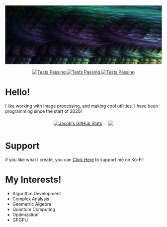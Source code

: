 [![Jacob's GitHub Banner](./assets/banner.png)](https://www.deviantart.com/ahhhh6980)

<p align="center">
    <a href="https://github.com/ahhhh6980/ahhhh6980/">
      <img alt="Tests Passing" src="https://badges.pufler.dev/visits/ahhhh6980/ahhhh6980?style=for-the-badge&color=675b9e" />
    </a>
   <a href="https://www.linkedin.com/in/jacob-berube-37b0b51b1/">
      <img alt="Tests Passing" src="https://img.shields.io/badge/LinkedIn-Profile-informational?style=for-the-badge&logo=linkedin&logoColor=white&color=675b9e" />
    </a>
   <a href="https://www.youtube.com/channel/UC0CgBIwl-0xGhgEo151V4ew">
      <img alt="Tests Passing" src="https://img.shields.io/badge/Youtube-Profile-informational?style=for-the-badge&logo=youtube&logoColor=white&color=675b9e" />
    </a>
  
</p>

# Hello!
I like working with image processing, and making cool utilities.
I have been programming since the start of 2020!
<p align="center">
    <a href="https://github.com/ahhhh6980">
      <img align="center" style="margin:0.5rem" src="https://github-readme-stats.vercel.app/api?username=ahhhh6980&show_icons=true&theme=tokyonight&line_height=33.5&hide_border=true&hide=html,css/??" alt="Jacob's GitHub Stats" />
    </a>
    <a href="https://github.com/ahhhh6980">
      <img align="center" style="margin:0.5rem" src="https://github-readme-stats.vercel.app/api/top-langs?username=ahhhh6980&theme=tokyonight&hide_border=true&hide=html,css/??" />
    </a>
</p>

# Support
if you like what I create, you can [Click Here](https://ko-fi.com/caramellow) to support me on Ko-Fi!

# My Interests!
  - Algorithm Development
  - Complex Analysis
  - Geometric Algebra
  - Quantum Computing
  - Optimization
  - GPGPU

